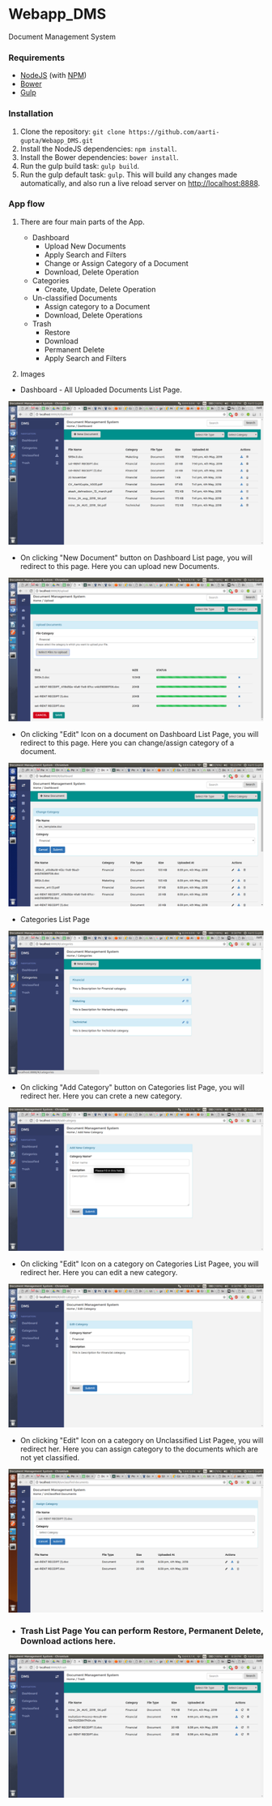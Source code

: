 # Webapp_DMS
Document Management System

### Requirements
* [NodeJS](http://nodejs.org/) (with [NPM](https://www.npmjs.org/))
* [Bower](http://bower.io)
* [Gulp](http://gulpjs.com)

### Installation
1. Clone  the repository: `git clone https://github.com/aarti-gupta/Webapp_DMS.git`
2. Install the NodeJS dependencies: `npm install`.
3. Install the Bower dependencies: `bower install`.
4. Run the gulp build task: `gulp build`.
5. Run the gulp default task: `gulp`. This will build any changes made automatically, and also run a live reload server on [http://localhost:8888](http://localhost:8888).

### App flow

1. There are four main parts of the App.
    * Dashboard
        * Upload New Documents
        * Apply Search and Filters
        * Change or Assign Category of a Document
        * Download, Delete Operation
    * Categories
        * Create, Update, Delete Operation
    * Un-classified Documents
        * Assign category to a Document
        * Download, Delete Operations
    * Trash
        * Restore
        * Download
        * Permanent Delete
        * Apply Search and Filters

2. Images

* Dashboard - All Uploaded Documents List Page.

![Dashboard](https://github.com/aarti-gupta/Webapp_DMS/blob/master/src/img/Dashboard_1.png)

* On clicking "New Document" button on Dashboard List page, you will redirect to this page. Here you can upload new Documents.

![Upload Document](https://github.com/aarti-gupta/Webapp_DMS/blob/master/src/img/Upload-document_1(a).png)

* On clicking "Edit" Icon on a document on Dashboard List Page, you will redirect to this page. Here you can change/assign category of a document.

![Change Category](https://github.com/aarti-gupta/Webapp_DMS/blob/master/src/img/Change-category-to-existing-doc_1(b).png)

* Categories List Page

![Categories](https://github.com/aarti-gupta/Webapp_DMS/blob/master/src/img/Category_2.png)

* On clicking "Add Category" button on Categories list Page, you will redirect her. Here you can crete a new category.

![Add New Category](https://github.com/aarti-gupta/Webapp_DMS/blob/master/src/img/Add-new-category_2(a).png)

* On clicking "Edit" Icon on a category on Categories List Pagee, you will redirect her. Here you can edit a new category.

![Edit Category](https://github.com/aarti-gupta/Webapp_DMS/blob/master/src/img/Edit-category_2(b).png)

* On clicking "Edit" Icon on a category on Unclassified List Pagee, you will redirect her. Here you can assign category to the documents which are not yet classified.

![Assign Category](https://github.com/aarti-gupta/Webapp_DMS/blob/master/src/img/Assign-category-to-un-classified-doc.png)

* ### Trash List Page You can perform Restore, Permanent Delete, Download actions here.

![Trash](https://github.com/aarti-gupta/Webapp_DMS/blob/master/src/img/Trash.png)

